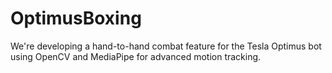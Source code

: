 # OptimusBoxing
We're developing a hand-to-hand combat feature for the Tesla Optimus bot using OpenCV and MediaPipe for advanced motion tracking.
